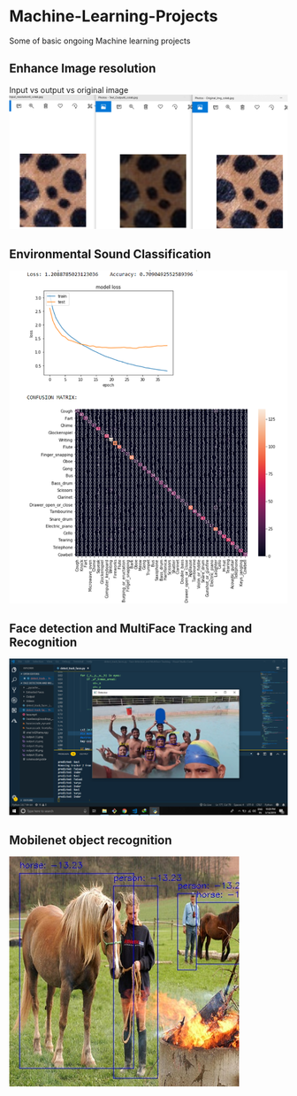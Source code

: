 # Machine-Learning-Projects
Some of basic ongoing Machine learning projects

## Enhance Image resolution
Input vs output vs original image
![](https://github.com/raviskumawat/Machine-Learning-AND-Big-Data-Projects/blob/master/Enhance%20Image%20Resolution/ResoluteIT.png)


## Environmental Sound Classification
![](https://github.com/raviskumawat/Machine-Learning-AND-Big-Data-Projects/blob/master/Environmental%20sound%20data%20classification/EC50.png)

## Face detection and MultiFace Tracking and Recognition
![](https://github.com/raviskumawat/Machine-Learning-AND-Big-Data-Projects/blob/master/Face%20detection%20and%20MultiFace%20Tracking%20and%20Recognition/Face_tracking.png)

## Mobilenet object recognition
![](https://github.com/raviskumawat/Machine-Learning-AND-Big-Data-Projects/blob/master/Mobilenet_Object%20Recognition/Object%20detection.jpeg)

